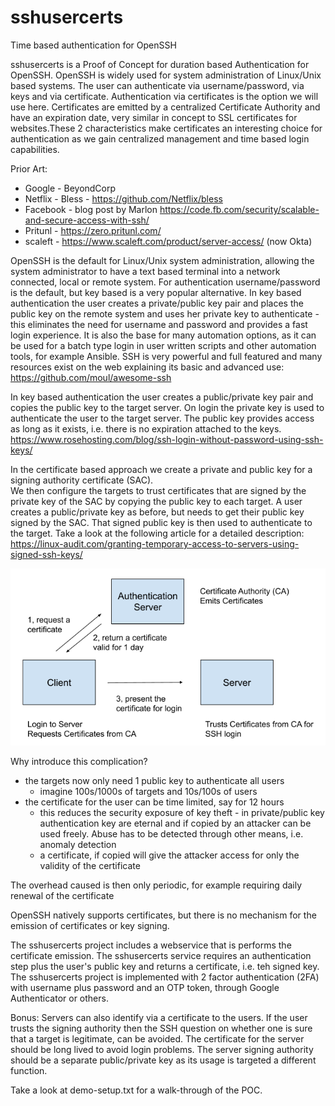 # sshusercerts
Time based authentication for OpenSSH

sshusercerts is a Proof of Concept for duration based Authentication for OpenSSH. OpenSSH is widely 
used for system administration of Linux/Unix based systems. The user can authenticate via username/password, 
via keys and via certificate. Authentication via certificates is the option we will use here.
Certificates are emitted by a centralized Certificate Authority and have an expiration date, very similar in
concept to SSL certificates for websites.These 2 characteristics make certificates an interesting choice for 
authentication as we gain centralized management and time based login capabilities. 

Prior Art:
- Google - BeyondCorp
- Netflix - Bless - https://github.com/Netflix/bless
- Facebook - blog post by Marlon https://code.fb.com/security/scalable-and-secure-access-with-ssh/
- Pritunl - https://zero.pritunl.com/
- scaleft - https://www.scaleft.com/product/server-access/ (now Okta)

OpenSSH is the default for Linux/Unix system administration, allowing the system administrator to have a text based terminal into a network connected, local or remote system. For authentication username/password is the default, but key based is a very
popular alternative. In key based authentication the user creates a private/public key pair and places the public 
key on the remote system and uses her private key to authenticate - this eliminates the need for username 
and password and provides a fast login experience. It is also the base for many automation options, as it can be used for a 
batch type login in user written scripts and other automation tools, for example Ansible. SSH is very powerful and full featured and many resources exist on the web explaining its basic and advanced use: https://github.com/moul/awesome-ssh

In key based authentication the user creates a public/private key pair and copies the public key to the target server. On login  the private key is used to authenticate the user to the target server. The public key provides access as long as it exists, i.e. there is no expiration attached to the keys. https://www.rosehosting.com/blog/ssh-login-without-password-using-ssh-keys/

In the certificate based approach we create a private and public key for a signing authority certificate (SAC).  
We then configure the targets to trust certificates that are signed by the private key of the SAC by copying 
the public key to each target. A user creates a public/private key as before, but needs to get their public key 
signed by the SAC. That signed public key is then used to authenticate to the target. Take a look at the following
article for a detailed description: https://linux-audit.com/granting-temporary-access-to-servers-using-signed-ssh-keys/

![Diagram 1](https://github.com/wkandek/sshusercerts/blob/master/sshusercerts_diag1.PNG)

Why introduce this complication?
- the targets now only need 1 public key to authenticate all users
  - imagine 100s/1000s of targets and 10s/100s of users 
- the certificate for the user can be time limited, say for 12 hours
  - this reduces the security exposure of key theft - in private/public key authentication key are eternal and if copied
    by an attacker can be used freely. Abuse has to be detected through other means, i.e. anomaly detection
  - a certificate, if copied will give the attacker access for only the validity of the certificate

The overhead caused is then only periodic, for example requiring daily renewal of the certificate  

OpenSSH natively supports certificates, but there is no mechanism for the emission of certificates or key signing.

The sshusercerts project includes a webservice that is performs the certificate emission. The sshusercerts service requires an 
authentication step plus the user's public key and returns a certificate, i.e. teh signed key. The sshusercerts project is 
implemented with 2 factor authentication (2FA) with username plus password and an OTP token, through Google Authenticator
or others.

Bonus:
Servers can also identify via a certificate to the users. If the user trusts the signing authority then the SSH question
on whether one is sure that a target is legitimate, can be avoided. The certificate for the server should be long lived to avoid
login problems. The server signing authority should be a separate public/private key as its usage is targeted a different
function.

Take a look at demo-setup.txt for a walk-through of the POC.

